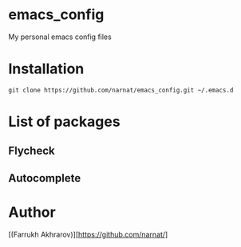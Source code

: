 # emacs_config
My personal emacs config files

# Installation
```
git clone https://github.com/narnat/emacs_config.git ~/.emacs.d
```

# List of packages
## Flycheck
## Autocomplete

# Author
[(Farrukh Akhrarov)][https://github.com/narnat/]
